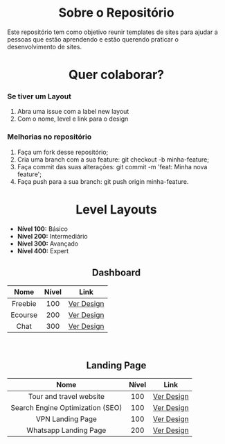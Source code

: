 <h1 align="center">Sobre o Repositório</h1>

Este repositório tem como objetivo reunir templates de sites para ajudar a pessoas que estão aprendendo e estão querendo praticar o desenvolvimento de sites.

<h1 align="center">Quer colaborar?</h1>

### Se tiver um Layout
1. Abra uma issue com a label new layout
1. Com o nome, level e link para o design

### Melhorias no repositório
1. Faça um fork desse repositório;
1. Cria uma branch com a sua feature: git checkout -b minha-feature;
1. Faça commit das suas alterações: git commit -m 'feat: Minha nova feature';
1. Faça push para a sua branch: git push origin minha-feature.

<h1 align="center">Level Layouts</h1>

- **Nível 100:** Básico
- **Nível 200:** Intermediário
- **Nível 300:** Avançado
- **Nível 400:** Expert

<h2 align="center">Dashboard</h2>

<table>
  <thead>
    <tr>
      <th style="text-align: center">Nome</th>
      <th style="text-align: center">Nível</th>
      <th style="text-align: center">Link</th>
    </tr>
  </thead>
  <tbody style="text-align: center;">
    <tr>
      <td>Freebie</td>
      <td>100</td>
      <td>
        <a href="https://dribbble.com/shots/14243639-FREEBIE-Dashboard-UI-Design-in-Figma" target="__blank">Ver Design</a>
      </td>
    </tr>
    <tr>
      <td>Ecourse</td>
      <td>200</td>
      <td>
        <a href="https://dribbble.com/shots/13966399-FIGMA-FREEBIE-ecourse-dashboard" target="__blank">
          Ver Design
        </a>
      </td>
    </tr>
    <tr>
      <td>Chat</td>
      <td>300</td>
      <td>
        <a href="https://dribbble.com/shots/6960264-Freebie-Chat-Dashboard-Figma" target="__blank">
          Ver Design
        </a>
      </td>
    </tr>
  </tbody>
</table>

<br />

<h2 align="center">Landing Page</h2>

<table>
  <thead>
    <tr>
      <th style="text-align: center">Nome</th>
      <th style="text-align: center">Nível</th>
      <th style="text-align: center">Link</th>
    </tr>
  </thead>
  <tbody style="text-align: center">
    <tr>
      <td>Tour and travel website</td>
      <td>100</td>
      <td>
        <a href="https://dribbble.com/shots/13625987/attachments/5230634?mode=media" target="__blank">Ver Design</a>
      </td>
    </tr>
    <tr>
      <td>Search Engine Optimization (SEO)</td>
      <td>100</td>
      <td>
        <a href="https://dribbble.com/shots/14200401-Search-Engine-Optimization-SEO" target="__blank">
          Ver Design
        </a>
      </td>
    </tr>
    <tr>
      <td>VPN Landing Page</td>
      <td>100</td>
      <td>
        <a href="https://dribbble.com/shots/14310214--FREE-Landingpage-LaslesVPN" target="__blank">
          Ver Design
        </a>
      </td>
    </tr>
    <tr>
      <td>Whatsapp Landing Page</td>
      <td>200</td>
      <td>
        <a href="https://www.behance.net/gallery/105879851/Whatsapp-Landing-Page" target="__blank">
          Ver Design
        </a>
      </td>
    </tr>    
  </tbody>
</table>
